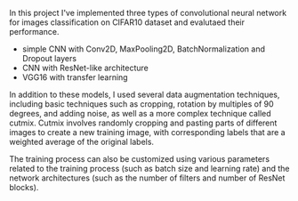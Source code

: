 In this project I've implemented three 
types of convolutional neural network 
for images classification on CIFAR10 dataset and evalutaed their performance.
* simple CNN with Conv2D, MaxPooling2D, BatchNormalization and Dropout layers
* CNN with ResNet-like architecture
* VGG16 with transfer learning

In addition to these models, I used several data 
augmentation techniques, including basic techniques 
such as cropping, rotation by multiples of 90 degrees, 
and adding noise, as well as a more complex technique 
called cutmix. Cutmix involves randomly cropping and pasting 
parts of different images to create a new training image, 
with corresponding labels that are a weighted average of the 
original labels.

The training process can also be customized using various 
parameters related to the training process (such as batch size 
and learning rate) and the network architectures (such as the 
number of filters and number of ResNet blocks).